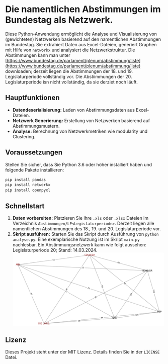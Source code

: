 
# Die namentlichen Abstimmungen im Bundestag als Netzwerk.

Diese Python-Anwendung ermöglicht die Analyse und Visualisierung von (gewichteten) Netzwerken basierend auf den namentlichen Abstimmungen im Bundestag. Sie extrahiert Daten aus Excel-Dateien, generiert Graphen mit Hilfe von `networkx` und analysiert die Netzwerkstruktur. Die Abstimmungen kann man unter [https://www.bundestag.de/parlament/plenum/abstimmung/liste](https://www.bundestag.de/parlament/plenum/abstimmung/liste) downloaden; derzeit liegen die Abstimmungen der 18. und 19. Legislaturperiode vollständig vor. Die Abstiimmungen der 20. Legislaturperiode isn nicht vollständig, da sie derziet noch läuft.

## Hauptfunktionen

- **Datendeserialisierung:** Laden von Abstimmungsdaten aus Excel-Dateien.
- **Netzwerk Generierung:** Erstellung von Netzwerken basierend auf Abstimmungsmustern.
- **Analyse:** Berechnung von Netzwerkmetriken wie modularity und Clustering.

## Voraussetzungen

Stellen Sie sicher, dass Sie Python 3.6 oder höher installiert haben und folgende Pakete installieren:

```bash
pip install pandas
pip install networkx
pip install openpyxl
```

## Schnellstart

1. **Daten vorbereiten:** Platzieren Sie Ihre `.xls` oder `.xlsx` Dateien im Verzeichnis `Abstimmungen/LP<Legislaturperiode>`. Derzeit liegen alle namentlichen Abstimmungen des 18., 19. und 20. Legislaturperiode vor.
2. **Skript ausführen:** Starten Sie das Skript durch Ausführung von `python analyse.py`. Eine exemplarische Nutzung ist im Skript `main.py` nachlesbar. Ein Abstimmungsnetzwerk kann wie folgt aussehen: Legislaturperiode 20; Stand: 14.03.2024.
![Ein visualisiertes Abstimmungsnetzwerk.](public/Figure_1.PNG)


## Lizenz

Dieses Projekt steht unter der MIT Lizenz. Details finden Sie in der `LICENSE` Datei.
